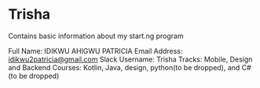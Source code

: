 # Trisha
Contains basic information about my start.ng program

Full Name: IDIKWU AHIGWU PATRICIA
Email Address: idikwu2patricia@gmail.com
Slack Username: Trisha
Tracks: Mobile, Design and Backend
Courses: Kotlin, Java, design,  python(to be dropped), and  C#(to be dropped)
